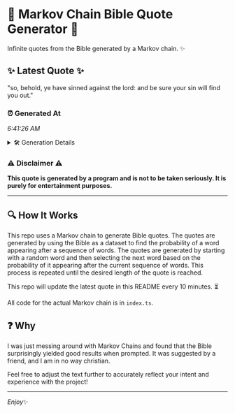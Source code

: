 # 📖 Markov Chain Bible Quote Generator 📖

Infinite quotes from the Bible generated by a Markov chain. ✨

## ✨ Latest Quote ✨
"so, behold, ye have sinned against the lord: and be sure your sin will find you out."

### ⏰ Generated At
*6:41:26 AM*

<details>
    <summary>🛠️ Generation Details</summary>
    <p>
        <strong>🌱 Seed:</strong> so,<br>
        <strong>🔄 Iterations:</strong> 16<br>
        <strong>📜 Context History:</strong><br>[ so, ]: behold,<br>[ so,, behold, ]: ye<br>[ so,, behold,, ye ]: have<br>[ so,, behold,, ye, have ]: sinned<br>[ so,, behold,, ye, have, sinned ]: against<br>[ so,, behold,, ye, have, sinned, against ]: the<br>[ behold,, ye, have, sinned, against, the ]: lord:<br>[ ye, have, sinned, against, the, lord: ]: and<br>[ have, sinned, against, the, lord:, and ]: be<br>[ sinned, against, the, lord:, and, be ]: sure<br>[ against, the, lord:, and, be, sure ]: your<br>[ the, lord:, and, be, sure, your ]: sin<br>[ lord:, and, be, sure, your, sin ]: will<br>[ and, be, sure, your, sin, will ]: find<br>[ be, sure, your, sin, will, find ]: you<br>[ sure, your, sin, will, find, you ]: out.<br>
    </p>
</details>

### ⚠️ Disclaimer ⚠️
**This quote is generated by a program and is not to be taken seriously. It is purely for entertainment purposes.**

---

## 🔍 How It Works

This repo uses a Markov chain to generate Bible quotes. The quotes are generated by using the Bible as a dataset to find the probability of a word appearing after a sequence of words. The quotes are generated by starting with a random word and then selecting the next word based on the probability of it appearing after the current sequence of words. This process is repeated until the desired length of the quote is reached.

This repo will update the latest quote in this README every 10 minutes. ⏳

All code for the actual Markov chain is in `index.ts`.

## ❓ Why

I was just messing around with Markov Chains and found that the Bible surprisingly yielded good results when prompted. 
It was suggested by a friend, and I am in no way christian.

Feel free to adjust the text further to accurately reflect your intent and experience with the project!

---

*Enjoy*✨
